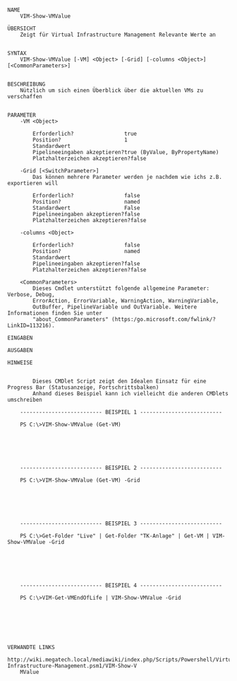 ﻿```

NAME
    VIM-Show-VMValue
    
ÜBERSICHT
    Zeigt für Virtual Infrastructure Management Relevante Werte an
    
    
SYNTAX
    VIM-Show-VMValue [-VM] <Object> [-Grid] [-columns <Object>] [<CommonParameters>]
    
    
BESCHREIBUNG
    Nützlich um sich einen Überblick über die aktuellen VMs zu verschaffen
    

PARAMETER
    -VM <Object>
        
        Erforderlich?                true
        Position?                    1
        Standardwert                 
        Pipelineeingaben akzeptieren?true (ByValue, ByPropertyName)
        Platzhalterzeichen akzeptieren?false
        
    -Grid [<SwitchParameter>]
        Das können mehrere Parameter werden je nachdem wie ichs z.B. exportieren will
        
        Erforderlich?                false
        Position?                    named
        Standardwert                 False
        Pipelineeingaben akzeptieren?false
        Platzhalterzeichen akzeptieren?false
        
    -columns <Object>
        
        Erforderlich?                false
        Position?                    named
        Standardwert                 
        Pipelineeingaben akzeptieren?false
        Platzhalterzeichen akzeptieren?false
        
    <CommonParameters>
        Dieses Cmdlet unterstützt folgende allgemeine Parameter: Verbose, Debug,
        ErrorAction, ErrorVariable, WarningAction, WarningVariable,
        OutBuffer, PipelineVariable und OutVariable. Weitere Informationen finden Sie unter 
        "about_CommonParameters" (https:/go.microsoft.com/fwlink/?LinkID=113216). 
    
EINGABEN
    
AUSGABEN
    
HINWEISE
    
    
        Dieses CMDlet Script zeigt den Idealen Einsatz für eine Progress Bar (Statusanzeige, Fortschrittsbalken)
        Anhand dieses Beispiel kann ich vielleicht die anderen CMDlets umschreiben
    
    -------------------------- BEISPIEL 1 --------------------------
    
    PS C:\>VIM-Show-VMValue (Get-VM)
    
    
    
    
    
    
    -------------------------- BEISPIEL 2 --------------------------
    
    PS C:\>VIM-Show-VMValue (Get-VM) -Grid
    
    
    
    
    
    
    -------------------------- BEISPIEL 3 --------------------------
    
    PS C:\>Get-Folder "Live" | Get-Folder "TK-Anlage" | Get-VM | VIM-Show-VMValue -Grid
    
    
    
    
    
    
    -------------------------- BEISPIEL 4 --------------------------
    
    PS C:\>VIM-Get-VMEndOfLife | VIM-Show-VMValue -Grid
    
    
    
    
    
    
    
VERWANDTE LINKS
    http://wiki.megatech.local/mediawiki/index.php/Scripts/Powershell/Virtual-Infrastructure-Management.psm1/VIM-Show-V
    MValue



```

